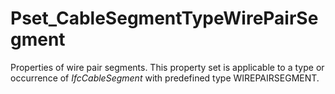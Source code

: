 # Pset_CableSegmentTypeWirePairSegment

Properties of wire pair segments. This property set is applicable to a type or occurrence of _IfcCableSegment_ with predefined type WIREPAIRSEGMENT.<!-- end of definition -->
